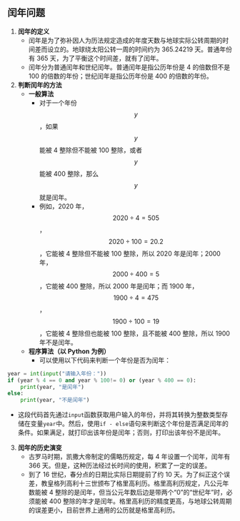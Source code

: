 ## 闰年问题

<!-- notecardId: 1736566927889 -->

1. **闰年的定义**
   - 闰年是为了弥补因人为历法规定造成的年度天数与地球实际公转周期的时间差而设立的。地球绕太阳公转一周的时间约为 365.24219 天。普通年份有 365 天，为了平衡这个时间差，就有了闰年。
   - 闰年分为普通闰年和世纪闰年。普通闰年是指公历年份是 4 的倍数但不是 100 的倍数的年份；世纪闰年是指公历年份是 400 的倍数的年份。
2. **判断闰年的方法**
   - **一般算法**
     - 对于一个年份$$y$$，如果$$y$$能被 4 整除但不能被 100 整除，或者$$y$$能被 400 整除，那么$$y$$就是闰年。
     - 例如，2020 年，$$2020\div4 = 505$$，$$2020\div100 = 20.2$$，它能被 4 整除但不能被 100 整除，所以 2020 年是闰年；2000 年，$$2000\div400 = 5$$，它能被 400 整除，所以 2000 年是闰年；而 1900 年，$$1900\div4 = 475$$，$$1900\div100 = 19$$，它能被 4 整除但也能被 100 整除，且不能被 400 整除，所以 1900 年不是闰年。
   - **程序算法（以 Python 为例）**
     - 可以使用以下代码来判断一个年份是否为闰年：

```python
year = int(input("请输入年份："))
if (year % 4 == 0 and year % 100!= 0) or (year % 400 == 0):
    print(year, "是闰年")
else:
    print(year, "不是闰年")
```

- 这段代码首先通过`input`函数获取用户输入的年份，并将其转换为整数类型存储在变量`year`中。然后，使用`if - else`语句来判断这个年份是否满足闰年的条件。如果满足，就打印出该年份是闰年；否则，打印出该年份不是闰年。

3. **闰年的历史演变**
   - 古罗马时期，凯撒大帝制定的儒略历规定，每 4 年设置一个闰年，闰年有 366 天。但是，这种历法经过长时间的使用，积累了一定的误差。
   - 到了 16 世纪，春分点的日期比实际日期提前了约 10 天。为了纠正这个误差，教皇格列高利十三世颁布了格里高利历。格里高利历规定，凡公元年数能被 4 整除的是闰年，但当公元年数后边是带两个“0”的“世纪年”时，必须能被 400 整除的年才是闰年。格里高利历的精度更高，与地球公转周期的误差更小，目前世界上通用的公历就是格里高利历。
